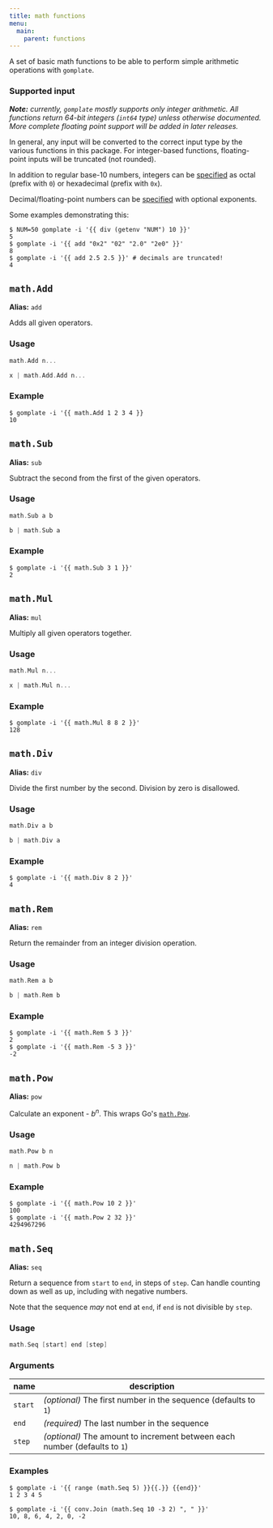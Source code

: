 ```yaml
---
title: math functions
menu:
  main:
    parent: functions
---
```


A set of basic math functions to be able to perform simple arithmetic operations with `gomplate`.

### Supported input

_**Note:** currently, `gomplate` mostly supports only integer arithmetic. All functions
return 64-bit integers (`int64` type) unless otherwise documented. More complete floating point support will be added in
later releases._

In general, any input will be converted to the correct input type by the various
functions in this package. For integer-based functions, floating-point inputs will
be truncated (not rounded).

In addition to regular base-10 numbers, integers can be
[specified](https://golang.org/ref/spec#Integer_literals) as octal (prefix with
`0`) or hexadecimal (prefix with `0x`).

Decimal/floating-point numbers can be [specified](https://golang.org/ref/spec#Floating-point_literals)
with optional exponents.

Some examples demonstrating this:

```console
$ NUM=50 gomplate -i '{{ div (getenv "NUM") 10 }}'
5
$ gomplate -i '{{ add "0x2" "02" "2.0" "2e0" }}'
8
$ gomplate -i '{{ add 2.5 2.5 }}' # decimals are truncated!
4
```

## `math.Add`

**Alias:** `add`

Adds all given operators.

### Usage
```go
math.Add n...
```
```go
x | math.Add.Add n...
```

### Example

```console
$ gomplate -i '{{ math.Add 1 2 3 4 }}
10
```

## `math.Sub`

**Alias:** `sub`

Subtract the second from the first of the given operators.

### Usage
```go
math.Sub a b
```
```go
b | math.Sub a
```

### Example

```console
$ gomplate -i '{{ math.Sub 3 1 }}'
2
```

## `math.Mul`

**Alias:** `mul`

Multiply all given operators together.

### Usage
```go
math.Mul n...
```
```go
x | math.Mul n...
```

### Example

```console
$ gomplate -i '{{ math.Mul 8 8 2 }}'
128
```

## `math.Div`

**Alias:** `div`

Divide the first number by the second. Division by zero is disallowed.

### Usage
```go
math.Div a b
```
```go
b | math.Div a
```

### Example

```console
$ gomplate -i '{{ math.Div 8 2 }}'
4
```

## `math.Rem`

**Alias:** `rem`

Return the remainder from an integer division operation.

### Usage
```go
math.Rem a b
```
```go
b | math.Rem b
```

### Example

```console
$ gomplate -i '{{ math.Rem 5 3 }}'
2
$ gomplate -i '{{ math.Rem -5 3 }}'
-2
```

## `math.Pow`

**Alias:** `pow`

Calculate an exponent - _b<sup>n</sup>_. This wraps Go's [`math.Pow`](https://golang.org/pkg/math/#Pow).

### Usage
```go
math.Pow b n
```
```go
n | math.Pow b
```

### Example

```console
$ gomplate -i '{{ math.Pow 10 2 }}'
100
$ gomplate -i '{{ math.Pow 2 32 }}'
4294967296
```

## `math.Seq`

**Alias:** `seq`

Return a sequence from `start` to `end`, in steps of `step`. Can handle counting
down as well as up, including with negative numbers.

Note that the sequence _may_ not end at `end`, if `end` is not divisible by `step`.

### Usage
```go
math.Seq [start] end [step]
```

### Arguments

| name   | description |
|--------|-------|
| `start` | _(optional)_ The first number in the sequence (defaults to `1`) |
| `end` | _(required)_ The last number in the sequence |
| `step` | _(optional)_ The amount to increment between each number (defaults to `1`) |

### Examples

```console
$ gomplate -i '{{ range (math.Seq 5) }}{{.}} {{end}}'
1 2 3 4 5 
```

```console
$ gomplate -i '{{ conv.Join (math.Seq 10 -3 2) ", " }}'
10, 8, 6, 4, 2, 0, -2
```
